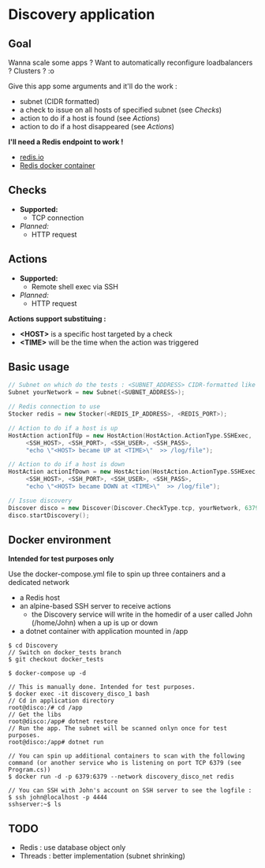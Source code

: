 # Discovery application

## Goal
Wanna scale some apps ? Want to automatically reconfigure loadbalancers ? Clusters ? :o

Give this app some arguments and it'll do the work :
- subnet (CIDR formatted)
- a check to issue on all hosts of specified subnet (see *Checks*)
- action to do if a host is found (see *Actions*)
- action to do if a host disappeared (see *Actions*)

**I'll need a Redis endpoint to work !** 
- [redis.io](https://redis.io/) 
- [Redis docker container](https://hub.docker.com/_/redis/)

## Checks
- **Supported:**
    - TCP connection
- *Planned:*
    - HTTP request

## Actions
- **Supported:**
    - Remote shell exec via SSH
- *Planned:*
    - HTTP request

**Actions support substituing :**
- **\<HOST>** is a specific host targeted by a check
- **\<TIME>** will be the time when the action was triggered

## Basic usage
```C++
// Subnet on which do the tests : <SUBNET_ADDRESS> CIDR-formatted like "192.168.1.0/24"
Subnet yourNetwork = new Subnet(<SUBNET_ADDRESS>);

// Redis connection to use
Stocker redis = new Stocker(<REDIS_IP_ADDRESS>, <REDIS_PORT>);

// Action to do if a host is up
HostAction actionIfUp = new HostAction(HostAction.ActionType.SSHExec,
     <SSH_HOST>, <SSH_PORT>, <SSH_USER>, <SSH_PASS>,
     "echo \"<HOST> became UP at <TIME>\"  >> /log/file");

// Action to do if a host is down
HostAction actionIfDown = new HostAction(HostAction.ActionType.SSHExec,
     <SSH_HOST>, <SSH_PORT>, <SSH_USER>, <SSH_PASS>, 
     "echo \"<HOST> became DOWN at <TIME>\"  >> /log/file");

// Issue discovery
Discover disco = new Discover(Discover.CheckType.tcp, yourNetwork, 6379, actionIfUp, actionIfDown, redis, "SuperNetworkName");
disco.startDiscovery();
```

## Docker environment
**Intended for test purposes only**

Use the docker-compose.yml file to spin up three containers and a dedicated network
- a Redis host
- an alpine-based SSH server to receive actions
    - the Discovery service will write in the homedir of a user called John (/home/John) when a up is up or down
- a dotnet container with application mounted in /app

```shell
$ cd Discovery
// Switch on docker_tests branch
$ git checkout docker_tests

$ docker-compose up -d

// This is manually done. Intended for test purposes. 
$ docker exec -it discovery_disco_1 bash
// Cd in application directory
root@disco:/# cd /app
// Get the libs
root@disco:/app# dotnet restore
// Run the app. The subnet will be scanned onlyn once for test purposes.
root@disco:/app# dotnet run

// You can spin up additional containers to scan with the following command (or another service who is listening on port TCP 6379 (see Program.cs))
$ docker run -d -p 6379:6379 --network discovery_disco_net redis

// You can SSH with John's account on SSH server to see the logfile :
$ ssh john@localhost -p 4444
sshserver:~$ ls
```


## TODO
- Redis : use database object only
- Threads : better implementation (subnet shrinking)